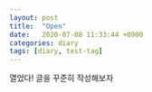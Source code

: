 ```yaml
---
layout: post
title:  "Open"
date:   2020-07-08 11:33:44 +0900
categories: diary
tags: [diary, test-tag]
---
```

열었다! 글을 꾸준히 작성해보자
